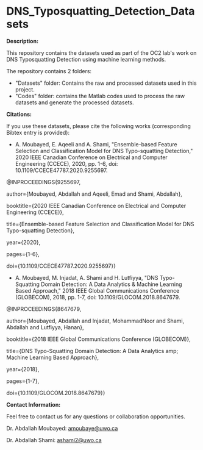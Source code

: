 # DNS_Typosquatting_Detection_Datasets
**Description:**

This repository contains the datasets used as part of the OC2 lab's work on DNS Typosquatting Detection using machine learning methods.

The repository contains 2 folders:
- "Datasets" folder: Contains the raw and processed datasets used in this project.
- "Codes" folder: contains the Matlab codes used to process the raw datasets and generate the processed datasets.

**Citations:**

If you use these datasets, please cite the following works (corresponding Bibtex entry is provided):

- A. Moubayed, E. Aqeeli and A. Shami, "Ensemble-based Feature Selection and Classification Model for DNS Typo-squatting Detection," 2020 IEEE Canadian Conference on Electrical and Computer Engineering (CCECE), 2020, pp. 1-6, doi: 10.1109/CCECE47787.2020.9255697.

@INPROCEEDINGS{9255697,
  
  author={Moubayed, Abdallah and Aqeeli, Emad and Shami, Abdallah},
  
  booktitle={2020 IEEE Canadian Conference on Electrical and Computer Engineering (CCECE)}, 
  
  title={Ensemble-based Feature Selection and Classification Model for DNS Typo-squatting Detection}, 
  
  year={2020},
  
  pages={1-6},
  
  doi={10.1109/CCECE47787.2020.9255697}}
  
  - A. Moubayed, M. Injadat, A. Shami and H. Lutfiyya, "DNS Typo-Squatting Domain Detection: A Data Analytics & Machine Learning Based Approach," 2018 IEEE Global Communications Conference (GLOBECOM), 2018, pp. 1-7, doi: 10.1109/GLOCOM.2018.8647679.

@INPROCEEDINGS{8647679,
  
  author={Moubayed, Abdallah and Injadat, MohammadNoor and Shami, Abdallah and Lutfiyya, Hanan},
  
  booktitle={2018 IEEE Global Communications Conference (GLOBECOM)}, 
  
  title={DNS Typo-Squatting Domain Detection: A Data Analytics  amp; Machine Learning Based Approach}, 
  
  year={2018},
  
  pages={1-7},
  
  doi={10.1109/GLOCOM.2018.8647679}}
  

**Contact Information:**

Feel free to contact us for any questions or collaboration opportunities.

Dr. Abdallah Moubayed: amoubaye@uwo.ca

Dr. Abdallah Shami: ashami2@uwo.ca
